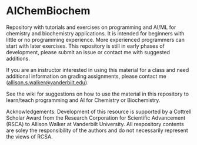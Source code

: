 # AIChemBiochem
Repository with tutorials and exercises on programming and AI/ML for chemistry and biochemistry applications. It is intended for beginners with little or no programming experience. More experienced programmers can start with later exercises. This repository is still in early phases of development, please submit an issue or contact me with suggested additions.

If you are an instructor interested in using this material for a class and need additional information on grading assignments, please contact me (allison.s.walker@vanderbilt.edu).

See the wiki for suggestions on how to use the material in this repository to learn/teach programming and AI for Chemistry or Biochemistry.

Acknowledgements: Development of this resource is supported by a Cottrell Scholar Award from the Research Corporation for Scientific Advancement (RSCA) to Allison Walker at Vanderbilt University. All respository contents are soley the responsibility of the authors and do not necessarily represent the views of RCSA.  
